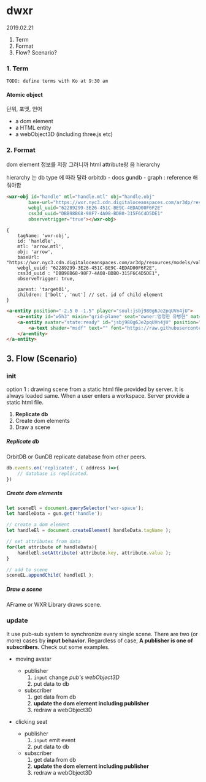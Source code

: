# dwxr
2019.02.21
1. Term
2. Format
3. Flow?  Scenario?
### 1. Term
`TODO: define terms with Ko at 9:30 am`

#### Atomic object
단위, 포맷, 언어 
 
- a dom element
- a HTML entity
- a webObject3D (including three.js etc)

### 2. Format

dom element 정보를 저장
그러니까 html attribute랑 음 hierarchy 

hierarchy 는 
db type 에 따라 달라
orbitdb - docs 
gundb - graph : reference 해줘야함

```html
<wxr-obj id="handle" mtl="handle.mtl" obj="handle.obj" 
        base-url="https://wxr.nyc3.cdn.digitaloceanspaces.com/ar3dp/resources/models/valve_3d" 
        webgl_uuid="62289299-3E26-451C-BE9C-4EDAD00F6F2E" 
        css3d_uuid="DBB98B68-98F7-4A08-BDB0-315F6C4D5DE1" 
        observetrigger="true"></wxr-obj>

```

```json5
{
    tagName: 'wxr-obj',
    id: 'hanldle',
    mtl: 'arrow.mtl',
    obj: 'arrow',
    baseUrl: "https://wxr.nyc3.cdn.digitaloceanspaces.com/ar3dp/resources/models/valve_3d",
    webgl_uuid: "62289299-3E26-451C-BE9C-4EDAD00F6F2E",
    css3d_uuid : "DBB98B68-98F7-4A08-BDB0-315F6C4D5DE1",
    observeTrigger: true,

    parent: 'target01',
    children: ['bolt', 'nut'] // set. id of child element
}
```


```html
<a-entity position="-2.5 0 -1.5" player="soul:jsbj980g6Je2pqUVn4jU">
    <a-entity id="w5h3" mixin="grid-plane" seat="owner:멍청한 유병현" material="color:#ff5a30"></a-entity>
    <a-entity avatar="state:ready" id="jsbj980g6Je2pqUVn4jU" position="0 0.5 0" mixin="avatar" transform-controller="enabled:true;type:avatar">
        <a-text shader="msdf" text="" font="https://raw.githubusercontent.com/myso-kr/aframe-fonts-korean/master/fonts/ofl/nanumgothic/NanumGothic-Bold.json" color="#000000" align="center" rotation="0 -90 0" position="0 0.5 0" scale="0.7 0.7 0.7" value="멍청한 유병현"></a-text>
    </a-entity>
</a-entity>
```


## 3. Flow (Scenario)
### init
option 1 : drawing scene from a static html file provided by server. It is always loaded same. 
When a user enters a workspace. Server provide a static html file.  

1. **Replicate db**
2. Create dom elements
3. Draw a scene

##### Replicate db
OrbitDB or GunDB replicate database from other peers. 
```javascript
db.events.on('replicated', ( address )=>{
    // database is replicated.
})
```


##### Create dom elements

```javascript
let sceneEl = document.querySelector('wxr-space');
let handleData = gun.get('handle');

// create a dom element
let handleEl = document.createElement( handleData.tagName );

// set attributes from data
for(let attribute of handleData){
    handleEl.setAttribute( attribute.key, attribute.value );
}

// add to scene
sceneEL.appendChild( handleEl );
```
##### Draw a scene
AFrame or WXR Library draws scene. 

### update
It use pub-sub system to synchronize every single scene. There are two (or more) cases by **input behavior**. Regardless of case, **A publisher is one of subscribers.** Check out some examples.

- moving avatar
    - publisher
        1. `input` change _pub's webObject3D_ 
        2. put data to db 
    - subscriber
        1. get data from db
        2. **update the dom element including publisher**
        3. redraw a webObject3D
    
- clicking seat
    - publisher
        1. `input` emit event
        2. put data to db
    - subscriber
        1. get data from db
        2. **update the dom element including publisher**
        3. redraw a webObject3D
       
